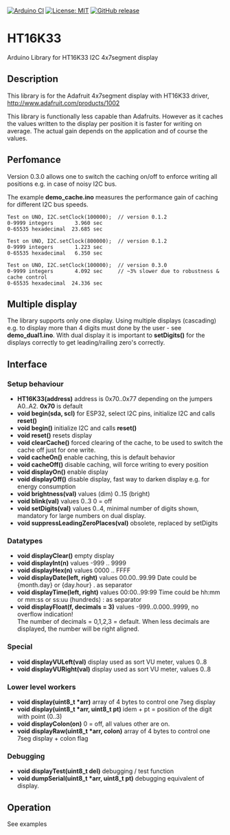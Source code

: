 
[![Arduino CI](https://github.com/RobTillaart/HT16K33/workflows/Arduino%20CI/badge.svg)](https://github.com/marketplace/actions/arduino_ci)
[![License: MIT](https://img.shields.io/badge/license-MIT-green.svg)](https://github.com/RobTillaart/HT16K33/blob/master/LICENSE)
[![GitHub release](https://img.shields.io/github/release/RobTillaart/HT16K33.svg?maxAge=3600)](https://github.com/RobTillaart/HT16K33/releases)


# HT16K33

Arduino Library for HT16K33 I2C 4x7segment display


## Description

This library is for the Adafruit 4x7segment display with HT16K33 driver,
http://www.adafruit.com/products/1002

This library is functionally less capable than Adafruits. 
However as it caches the values written to the display per position 
it is faster for writing on average. The actual gain depends on the
application and of course the values. 


## Perfomance 

Version 0.3.0 allows one to switch the caching on/off to enforce
writing all positions e.g. in case of noisy I2C bus. 

The example **demo_cache.ino** measures the performance gain of caching 
for different I2C bus speeds. 

```
Test on UNO, I2C.setClock(100000);  // version 0.1.2
0-9999 integers       3.960 sec
0-65535 hexadecimal  23.685 sec

Test on UNO, I2C.setClock(800000);  // version 0.1.2
0-9999 integers       1.223 sec
0-65535 hexadecimal   6.350 sec

Test on UNO, I2C.setClock(100000);  // version 0.3.0
0-9999 integers       4.092 sec     // ~3% slower due to robustness & cache control 
0-65535 hexadecimal  24.336 sec
```


## Multiple display 

The library supports only one display. Using multiple displays (cascading) e.g. to
display more than 4 digits must done by the user - see **demo_dual1.ino**. 
With dual display it is important to **setDigits()** for the displays correctly to
get leading/railing zero's correctly.


## Interface


### Setup behaviour

- **HT16K33(address)** address is 0x70..0x77 depending on the jumpers A0..A2. **0x70** is default
- **void begin(sda, scl)** for ESP32, select I2C pins, initialize I2C and calls **reset()**
- **void begin()** initialize I2C and calls **reset()**
- **void reset()** resets display
- **void clearCache()** forced clearing of the cache, to be used to switch the cache off just for one write.
- **void cacheOn()** enable caching, this is default behavior
- **void cacheOff()** disable caching, will force writing to every position
- **void displayOn()** enable display
- **void displayOff()** disable display, fast way to darken display e.g. for energy consumption
- **void brightness(val)** values (dim) 0..15 (bright)
- **void blink(val)** values 0..3   0 = off
- **void setDigits(val)** values 0..4, minimal number of digits shown, mandatory for large numbers on dual display.
- **void suppressLeadingZeroPlaces(val)** obsolete, replaced by setDigits


### Datatypes

- **void displayClear()** empty display
- **void displayInt(n)** values -999 .. 9999
- **void displayHex(n)** values 0000 .. FFFF
- **void displayDate(left, right)** values 00.00..99.99 Date could be {month.day} or {day.hour}           . as separator
- **void displayTime(left, right)** values 00:00..99:99 Time could be hh:mm or mm:ss or ss:uu (hundreds)  : as separator
- **void displayFloat(f, decimals = 3)** values -999..0.000..9999, no overflow indication!  
The number of decimals = 0,1,2,3 = default. When less decimals are displayed, the number will be right aligned.


### Special

- **void displayVULeft(val)** display used as sort VU meter, values 0..8
- **void displayVURight(val)** display used as sort VU meter, values 0..8


### Lower level workers

- **void display(uint8_t \*arr)** array of 4 bytes to control one 7seg display
- **void display(uint8_t \*arr, uint8_t pt)** idem + pt = position of the digit with point (0..3)
- **void displayColon(on)** 0 = off, all values other are on.
- **void displayRaw(uint8_t \*arr, colon)** array of 4 bytes to control one 7seg display + colon flag


### Debugging

- **void displayTest(uint8_t del)** debugging / test function
- **void dumpSerial(uint8_t \*arr, uint8_t pt)** debugging equivalent of display.


## Operation

See examples

